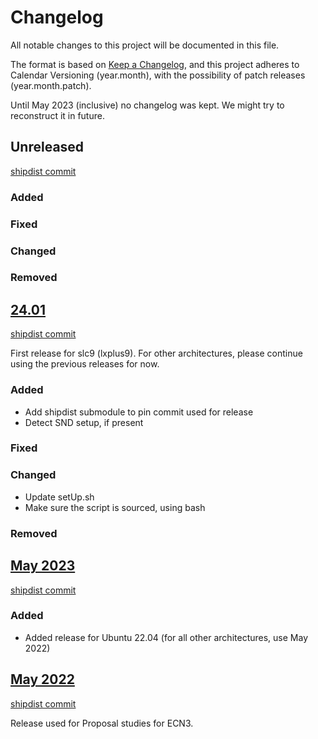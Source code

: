 # Changelog

All notable changes to this project will be documented in this file.

The format is based on [Keep a
Changelog](https://keepachangelog.com/en/1.1.0/), and this project adheres to
Calendar Versioning (year.month), with the possibility of patch releases
(year.month.patch).

Until May 2023 (inclusive) no changelog was kept. We might try to reconstruct
it in future.

## Unreleased

[shipdist commit](https://github.com/ShipSoft/shipdist/tree/master)

### Added

### Fixed

### Changed

### Removed

## [24.01](/cvmfs/ship.cern.ch/24.01/)

[shipdist commit](https://github.com/ShipSoft/shipdist/commit/fa1270666ccf78bc2dbc6e5a8426deaf86d93eb2)

First release for slc9 (lxplus9). For other architectures, please continue
using the previous releases for now.

### Added

* Add shipdist submodule to pin commit used for release
* Detect SND setup, if present

### Fixed

### Changed

* Update setUp.sh
* Make sure the script is sourced, using bash

### Removed

## [May 2023](/cvmfs/ship.cern.ch/SHiP-2023/May/)

[shipdist commit](https://github.com/ShipSoft/shipdist/commit/a3e02452a66000efb7ee1cc68c955113b3ca2e06)

### Added

* Added release for Ubuntu 22.04 (for all other architectures, use May 2022)

## [May 2022](/cvmfs/ship.cern.ch/SHiP-2022/May/)

[shipdist commit](https://github.com/ShipSoft/shipdist/commit/a3e02452a66000efb7ee1cc68c955113b3ca2e06)

Release used for Proposal studies for ECN3.
